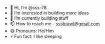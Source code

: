 - 👋 Hi, I’m @sss-78
- 👀 I’m interested in building more ideas
- 🌱 I’m currently building stuff
- 📫 How to reach me - sssbrawl@gmail.com
- 😄 Pronouns: He/Him
- ⚡ Fun fact: I like sleeping

<!---
sss-78/sss-78 is a ✨ special ✨ repository because its `README.md` (this file) appears on your GitHub profile.
You can click the Preview link to take a look at your changes.
--->
